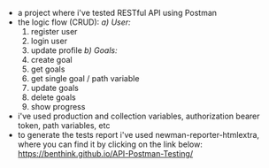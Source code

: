 - a project where i've tested RESTful API using Postman
- the logic flow (CRUD):
  *a) User:*
  1. register user
  2. login user
  3. update profile
  *b) Goals:*
  1. create goal
  2. get goals
  3. get single goal / path variable
  4. update goals
  5. delete goals
  6. show progress
- i've used production and collection variables, authorization bearer token, path variables, etc
- to generate the tests report i've used newman-reporter-htmlextra, where you can find it by clicking on the link below:
 https://benthink.github.io/API-Postman-Testing/

